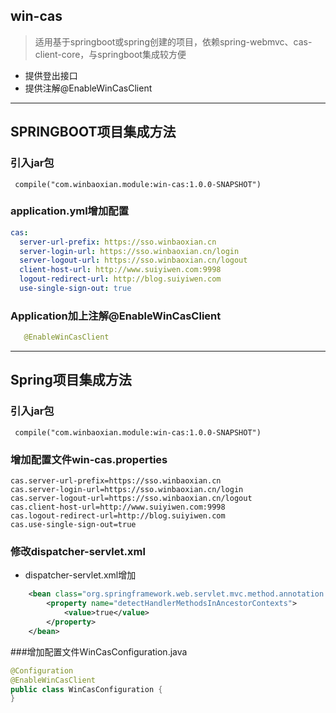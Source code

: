 ## win-cas
> 适用基于springboot或spring创建的项目，依赖spring-webmvc、cas-client-core，与springboot集成较方便

- 提供登出接口
- 提供注解@EnableWinCasClient

---
## SPRINGBOOT项目集成方法

### 引入jar包
```text
 compile("com.winbaoxian.module:win-cas:1.0.0-SNAPSHOT")
```

### application.yml增加配置
```yaml
cas:
  server-url-prefix: https://sso.winbaoxian.cn
  server-login-url: https://sso.winbaoxian.cn/login
  server-logout-url: https://sso.winbaoxian.cn/logout
  client-host-url: http://www.suiyiwen.com:9998
  logout-redirect-url: http://blog.suiyiwen.com
  use-single-sign-out: true
```

### Application加上注解@EnableWinCasClient
```java
   @EnableWinCasClient
```

---
## Spring项目集成方法
### 引入jar包
```text
 compile("com.winbaoxian.module:win-cas:1.0.0-SNAPSHOT")
```
    
### 增加配置文件win-cas.properties
```text
cas.server-url-prefix=https://sso.winbaoxian.cn
cas.server-login-url=https://sso.winbaoxian.cn/login
cas.server-logout-url=https://sso.winbaoxian.cn/logout
cas.client-host-url=http://www.suiyiwen.com:9998
cas.logout-redirect-url=http://blog.suiyiwen.com
cas.use-single-sign-out=true
```

### 修改dispatcher-servlet.xml
- dispatcher-servlet.xml增加 
```xml
    <bean class="org.springframework.web.servlet.mvc.method.annotation.RequestMappingHandlerMapping">
        <property name="detectHandlerMethodsInAncestorContexts">
            <value>true</value>
        </property>
    </bean>
```

###增加配置文件WinCasConfiguration.java
```java
@Configuration
@EnableWinCasClient
public class WinCasConfiguration {
}
```
  